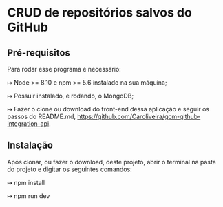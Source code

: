 # CRUD de repositórios salvos do GitHub

## Pré-requisitos

Para rodar esse programa é necessário:

↦ Node >= 8.10 e npm >= 5.6 instalado na sua máquina;

↦ Possuir instalado, e rodando, o MongoDB;

↦ Fazer o clone ou download do front-end dessa aplicação e seguir os passos do README.md, https://github.com/Caroliveira/gcm-github-integration-api.

## Instalação

Após clonar, ou fazer o download, deste projeto, abrir o terminal na pasta do projeto e digitar os seguintes comandos:

↦ npm install

↦ npm run dev
